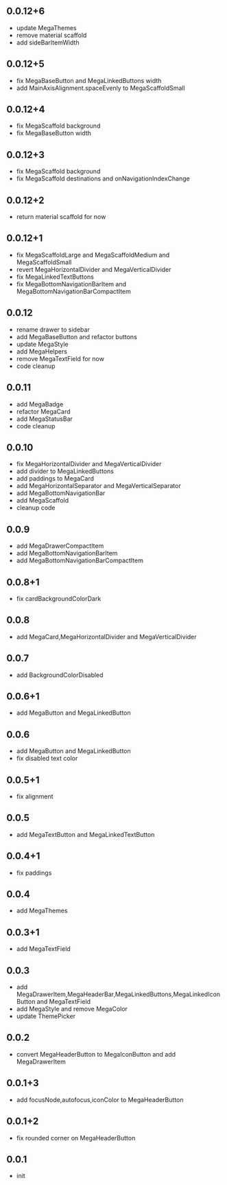## 0.0.12+6

- update MegaThemes
- remove material scaffold
- add sideBarItemWidth

## 0.0.12+5

- fix MegaBaseButton and MegaLinkedButtons width
- add MainAxisAlignment.spaceEvenly to MegaScaffoldSmall

## 0.0.12+4

- fix MegaScaffold background
- fix MegaBaseButton width

## 0.0.12+3

- fix MegaScaffold background
- fix MegaScaffold destinations and onNavigationIndexChange

## 0.0.12+2

- return material scaffold for now

## 0.0.12+1

- fix MegaScaffoldLarge and MegaScaffoldMedium and MegaScaffoldSmall
- revert MegaHorizontalDivider and MegaVerticalDivider
- fix MegaLinkedTextButtons
- fix MegaBottomNavigationBarItem and MegaBottomNavigationBarCompactItem

## 0.0.12

- rename drawer to sidebar
- add MegaBaseButton and refactor buttons
- update MegaStyle
- add MegaHelpers
- remove MegaTextField for now
- code cleanup

## 0.0.11

- add MegaBadge
- refactor MegaCard
- add MegaStatusBar
- code cleanup

## 0.0.10

- fix MegaHorizontalDivider and MegaVerticalDivider
- add divider to MegaLinkedButtons
- add paddings to MegaCard
- add MegaHorizontalSeparator and MegaVerticalSeparator
- add MegaBottomNavigationBar
- add MegaScaffold
- cleanup code

## 0.0.9

- add MegaDrawerCompactItem
- add MegaBottomNavigationBarItem
- add MegaBottomNavigationBarCompactItem

## 0.0.8+1

- fix cardBackgroundColorDark

## 0.0.8

- add MegaCard,MegaHorizontalDivider and MegaVerticalDivider

## 0.0.7

- add BackgroundColorDisabled

## 0.0.6+1

- add MegaButton and MegaLinkedButton

## 0.0.6

- add MegaButton and MegaLinkedButton
- fix disabled text color

## 0.0.5+1

- fix alignment

## 0.0.5

- add MegaTextButton and MegaLinkedTextButton

## 0.0.4+1

- fix paddings

## 0.0.4

- add MegaThemes

## 0.0.3+1

- add MegaTextField 

## 0.0.3

- add MegaDrawerItem,MegaHeaderBar,MegaLinkedButtons,MegaLinkedIconButton and MegaTextField
- add MegaStyle and remove MegaColor
- update ThemePicker

## 0.0.2

- convert MegaHeaderButton to MegaIconButton and add MegaDrawerItem

## 0.0.1+3

- add focusNode,autofocus,iconColor to MegaHeaderButton

## 0.0.1+2

- fix rounded corner on MegaHeaderButton

## 0.0.1

- init
